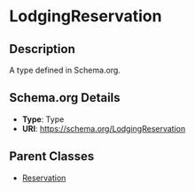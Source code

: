 # LodgingReservation

## Description
A type defined in Schema.org.

## Schema.org Details
- **Type**: Type
- **URI**: https://schema.org/LodgingReservation

## Parent Classes
- [Reservation](../Reservation.md)

